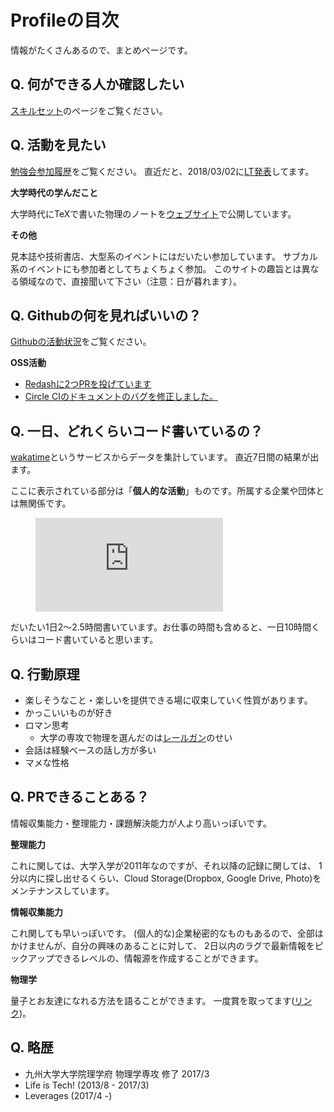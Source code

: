 # Profileの目次

情報がたくさんあるので、まとめページです。

## Q. 何ができる人か確認したい

[スキルセット](/profile/skill/)のページをご覧ください。

## Q. 活動を見たい

[勉強会参加履歴](/profile/study-history/)をご覧ください。
直近だと、2018/03/02に[LT発表](/#presentation/2018/03-02-Yoidore-GCPUG-LT/)してます。

**大学時代の学んだこと**

大学時代にTeXで書いた物理のノートを[ウェブサイト](https://sites.google.com/site/kyushuuphys/)で公開しています。

**その他**

見本誌や技術書店、大型系のイベントにはだいたい参加しています。
サブカル系のイベントにも参加者としてちょくちょく参加。
このサイトの趣旨とは異なる領域なので、直接聞いて下さい（注意：日が暮れます）。

## Q. Githubの何を見ればいいの？

[Githubの活動状況](/profile/github-activity/)をご覧ください。

**OSS活動**

- [Redashに2つPRを投げています](https://github.com/getredash/redash/pulls/Himenon)
- [Circle CIのドキュメントのバグを修正しました。](https://github.com/circleci/circleci-docs/pulls?q=is%3Apr+author%3AHimenon+is%3Aclosed)

## Q. 一日、どれくらいコード書いているの？

[wakatime](https://wakatime.com/)というサービスからデータを集計しています。
直近7日間の結果が出ます。

ここに表示されている部分は「**個人的な活動**」ものです。所属する企業や団体とは無関係です。

<figure><embed src="https://wakatime.com/share/@946da99b-7d15-4aa3-8b56-fe6298d1246b/59678fb3-dc73-4838-954a-5afa6d384627.svg"></embed></figure>

だいたい1日2〜2.5時間書いています。お仕事の時間も含めると、一日10時間くらいはコード書いていると思います。

## Q. 行動原理

- 楽しそうなこと・楽しいを提供できる場に収束していく性質があります。
- かっこいいものが好き
- ロマン思考
    - 大学の専攻で物理を選んだのは[レールガン](http://toaru-project.com/railgun_s/)のせい
- 会話は経験ベースの話し方が多い
- マメな性格


## Q. PRできることある？

情報収集能力・整理能力・課題解決能力が人より高いっぽいです。

**整理能力**

これに関しては、大学入学が2011年なのですが、それ以降の記録に関しては、
1分以内に探し出せるくらい、Cloud Storage(Dropbox, Google Drive, Photo)をメンテナンスしています。

**情報収集能力**

これ関しても早いっぽいです。
(個人的な)企業秘密的なものもあるので、全部はかけませんが、自分の興味のあることに対して、
2日以内のラグで最新情報をピックアップできるレベルの、情報源を作成することができます。

**物理学**

量子とお友達になれる方法を語ることができます。
一度賞を取ってます([リンク](http://atlab.ecs.cst.nihon-u.ac.jp/WS_main.html))。

## Q. 略歴

- 九州大学大学院理学府 物理学専攻 修了 2017/3
- Life is Tech! (2013/8 - 2017/3)
- Leverages (2017/4 -)
